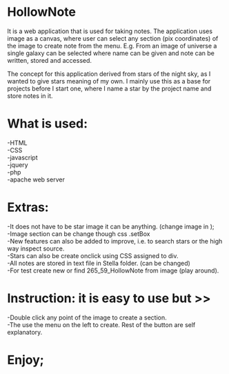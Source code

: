 # HollowNote
It is a web application that is used for taking notes.
The application uses image as a canvas, where user can select any section (pix coordinates) of the image to create note from the menu.
E.g. From an image of universe a single galaxy can be selected where name can be given and note can be written, stored and accessed.

The concept for this application derived from stars of the night sky, as I wanted to give stars meaning of my own. I mainly use this as a base for projects before
I start one, where I name a star by the project name and store notes in it.

# What is used:
-HTML<br />
-CSS<br />
-javascript<br />
-jquery<br />
-php<br />
-apache web server

# Extras:
-It does not have to be star image it can be anything. (change image in <img>);<br />
-Image section can be change though css .setBox<br />
-New features can also be added to improve, i.e. to search stars or the high way inspect source.<br />
-Stars can also be create onclick using CSS assigned to div.<br />
-All notes are stored in text file in Stella folder. (can be changed)<br />
-For test create new or find 265_59_HollowNote from image (play around).<br />

# Instruction: it is easy to use but >>
-Double click any point of the image to create a section.<br />
-The use the menu on the left to create. Rest of the button are self explanatory.

# Enjoy;
